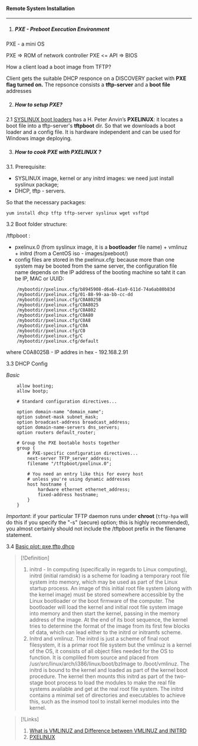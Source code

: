 #### Remote System Installation
--------------------------------

1. ##### PXE - Preboot Execution Environment

PXE - a mini OS 

PXE => ROM of network controller 
PXE <= API => BIOS

How a client load a boot image from TFTP?

Client gets the suitable DHCP responce on a DISCOVERY packet with **PXE flag turned on.** The repsonce consists a **tftp-server** and a **boot file** addresses

2. ##### How to setup PXE?
2.1 [SYSLINUX boot loaders](http://syslinux.org) has a H. Peter Anvin’s **PXELINUX**: it locates a boot file into a tftp-server's **tftpboot** dir. So that we downloads a boot loader and a config file. It is hardware independent and can be used for Windows image deploying. 

3. ##### How to cook PXE with PXELINUX ?
3.1. Prerequisite: 
- SYSLINUX image, kernel or any initrd images: we need just install syslinux package;
- DHCP, tftp - servers.

So that the necessary packages:
```
yum install dhcp tftp tftp-server syslinux wget vsftpd
```

3.2 Boot folder structure:

/tftpboot : 
- pxelinux.0 (from syslinux image, it is a **bootloader** file name) + vmlinuz + initrd (from a CentOS iso - images/pxeboot/) 
- config files are stored in the pxelinux.cfg: because more than one system may be booted from the same server, the configuration file name depends on the IP address of the booting machine so taht it can be IP, MAC or UUID:
```
    /mybootdir/pxelinux.cfg/b8945908-d6a6-41a9-611d-74a6ab80b83d
    /mybootdir/pxelinux.cfg/01-88-99-aa-bb-cc-dd
    /mybootdir/pxelinux.cfg/C0A8025B
    /mybootdir/pxelinux.cfg/C0A8025
    /mybootdir/pxelinux.cfg/C0A802
    /mybootdir/pxelinux.cfg/C0A80
    /mybootdir/pxelinux.cfg/C0A8
    /mybootdir/pxelinux.cfg/C0A
    /mybootdir/pxelinux.cfg/C0
    /mybootdir/pxelinux.cfg/C
    /mybootdir/pxelinux.cfg/default
```
where C0A8025B - IP addres in hex - 192.168.2.91

3.3 DHCP Config

*Basic*

```
    allow booting;
    allow bootp;
    
    # Standard configuration directives...
    
    option domain-name "domain_name";
    option subnet-mask subnet_mask;
    option broadcast-address broadcast_address;
    option domain-name-servers dns_servers;
    option routers default_router;
    
    # Group the PXE bootable hosts together
    group {
        # PXE-specific configuration directives...
        next-server TFTP_server_address;
        filename "/tftpboot/pxelinux.0";
        
        # You need an entry like this for every host
        # unless you're using dynamic addresses
        host hostname {
            hardware ethernet ethernet_address;
            fixed-address hostname;
        }
    }
```
*Important*: if your particular TFTP daemon runs under **chroot** (`tftp-hpa` will do this if you specify the "-s" (secure) option; this is highly recommended), you almost certainly should not include the /tftpboot prefix in the filename statement. 

3.4 [Basic plot: pxe,tftp,dhcp](https://www.unixmen.com/install-pxe-server-centos-7/)

>[!Definition]
>1. initrd - In computing (specifically in regards to Linux computing), initrd (initial ramdisk) is a scheme for loading a temporary root file system into memory, which may be used as part of the Linux startup process. An image of this initial root file system (along with the kernel image) must be stored somewhere accessible by the Linux bootloader or the boot firmware of the computer. The bootloader will load the kernel and initial root file system image into memory and then start the kernel, passing in the memory address of the image. At the end of its boot sequence, the kernel tries to determine the format of the image from its first few blocks of data, which can lead either to the initrd or initramfs scheme. 
>2. Initrd and vmlinuz. The initrd is just a scheme of final root filesystem, it is a primar root file system but the vmlinuz is a kernel of the OS, it consists of all object files needed for the OS to function. It is compliled from source and placed from /usr/src/linux/arch/i386/linux/boot/bzImage to /boot/vmlinuz. The initrd is bound to the kernel and loaded as part of the kernel boot procedure. The kernel then mounts this initrd as part of the two-stage boot process to load the modules to make the real file systems available and get at the real root file system. The initrd contains a minimal set of directories and executables to achieve this, such as the insmod tool to install kernel modules into the kernel.

>[!Links]
>1. [What is VMLINUZ and Difference between VMLINUZ and INITRD](http://postsbylukman.blogspot.com/2017/06/what-is-vmlinuz.html)
>2. [PXELINUX](https://wiki.syslinux.org/wiki/index.php?title=PXELINUX)

